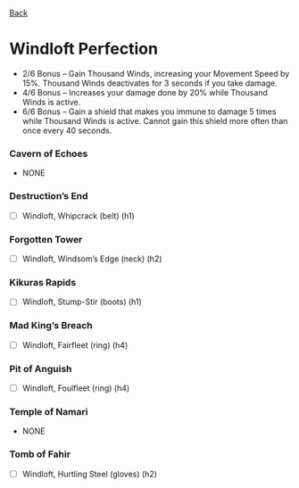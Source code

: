 [Back](../)

# Windloft Perfection
- 2/6 Bonus – Gain Thousand Winds, increasing your Movement Speed by 15%. Thousand Winds deactivates for 3 seconds if you take damage.
- 4/6 Bonus – Increases your damage done by 20% while Thousand Winds is active.
- 6/6 Bonus – Gain a shield that makes you immune to damage 5 times while Thousand Winds is active. Cannot gain this shield more often than once every 40 seconds.

### Cavern of Echoes
- NONE

### Destruction’s End
- [ ] Windloft, Whipcrack (belt) (h1)

### Forgotten Tower
- [ ] Windloft, Windsom’s Edge (neck) (h2)

### Kikuras Rapids
- [ ] Windloft, Stump-Stir (boots) (h1)

### Mad King’s Breach
- [ ] Windloft, Fairfleet (ring) (h4)

### Pit of Anguish
- [ ] Windloft, Foulfleet (ring) (h4)

### Temple of Namari
- NONE

### Tomb of Fahir
- [ ] Windloft, Hurtling Steel (gloves) (h2)
